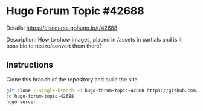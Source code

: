 # Hugo Forum Topic #42688

Details: <https://discourse.gohugo.io/t/42688>

Description: How to show images, placed in /assets in partials and is it possible to resize/convert them there?

## Instructions

Clone this branch of the repository and build the site.

```bash
git clone --single-branch -b hugo-forum-topic-42688 https://github.com/jmooring/hugo-testing hugo-forum-topic-42688
cd hugo-forum-topic-42688
hugo server
```
